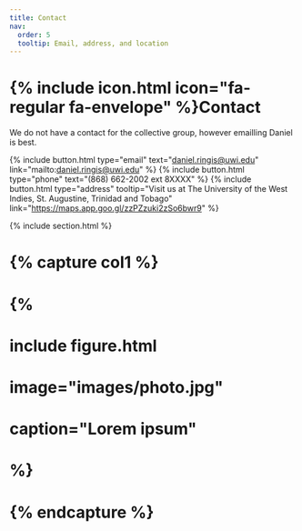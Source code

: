 ```yaml
---
title: Contact
nav:
  order: 5
  tooltip: Email, address, and location
---
```


# {% include icon.html icon="fa-regular fa-envelope" %}Contact

We do not have a contact for the collective group, however emailling Daniel is best. 

{%
  include button.html
  type="email"
  text="daniel.ringis@uwi.edu"
  link="mailto:daniel.ringis@uwi.edu"
%}
{%
  include button.html
  type="phone"
  text="(868) 662-2002 ext 8XXXX"
%}
{%
  include button.html
  type="address"
  tooltip="Visit us at The University of the West Indies, St. Augustine, Trinidad and Tobago"
  link="https://maps.app.goo.gl/zzPZzuki2zSo6bwr9"
%}

{% include section.html %}

# {% capture col1 %}

# {%
#   include figure.html
#   image="images/photo.jpg"
#   caption="Lorem ipsum"
# %}

# {% endcapture %}

